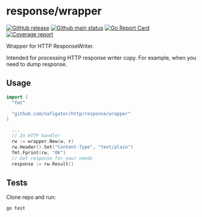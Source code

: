 # response/wrapper

[![GitHub release][Release img]][Release src] [![Github main status][Github main status badge]][Github main status src] [![Go Report Card][Go Report Card badge]][Go Report Card src] [![Coverage report][Codecov report badge]][Codecov report src]

Wrapper for HTTP ResponseWriter.

Intended for processing HTTP response writer copy.
For example, when you need to dump response.

## Usage

```go
import (
  "fmt"

  "github.com/nafigator/http/response/wrapper"
)

  ...
  // In HTTP handler
  rw := wrapper.New(w, r)
  rw.Header().Set("Content-Type", "text/plain")
  fmt.Fprint(rw, "OK")
  // Get response for your needs
  response := rw.Result()
```

## Tests
Clone repo and run:
```shell
go test
```

[Release img]: https://img.shields.io/github/v/tag/nafigator/http?logo=github&labelColor=333&color=teal&filter=response/wrapper*
[Release src]: https://github.com/nafigator/http/tree/main/response/wrapper
[Github main status src]: https://github.com/nafigator/http/tree/main/reponse/wrapper
[Github main status badge]: https://github.com/nafigator/http/actions/workflows/go.yml/badge.svg?branch=main
[Go Report Card src]: https://goreportcard.com/report/github.com/nafigator/http/reponse/wrapper
[Go Report Card badge]: https://goreportcard.com/badge/github.com/nafigator/http/response/wrapper
[Codecov report src]: https://app.codecov.io/gh/nafigator/http/tree/main
[Codecov report badge]: https://codecov.io/gh/nafigator/http/branch/main/graph/badge.svg

